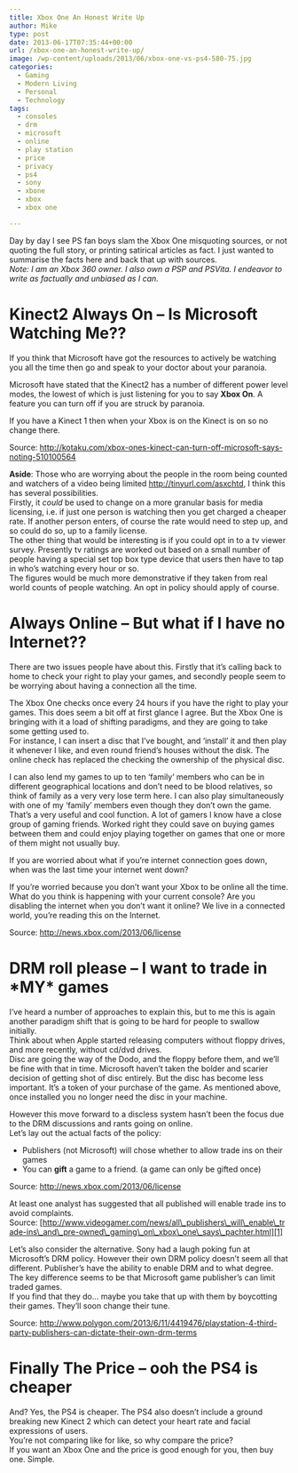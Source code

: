 ```yaml
---
title: Xbox One An Honest Write Up
author: Mike
type: post
date: 2013-06-17T07:35:44+00:00
url: /xbox-one-an-honest-write-up/
image: /wp-content/uploads/2013/06/xbox-one-vs-ps4-580-75.jpg
categories:
  - Gaming
  - Modern Living
  - Personal
  - Technology
tags:
  - consoles
  - drm
  - microsoft
  - online
  - play station
  - price
  - privacy
  - ps4
  - sony
  - xbone
  - xbox
  - xbox one

---
```

Day by day I see PS fan boys slam the Xbox One misquoting sources, or not quoting the full story, or printing satirical articles as fact. I just wanted to summarise the facts here and back that up with sources.  
_Note: I am an Xbox 360 owner. I also own a PSP and PSVita. I endeavor to write as factually and unbiased as I can._

# Kinect2 Always On &#8211; Is Microsoft Watching Me??

If you think that Microsoft have got the resources to actively be watching you all the time then go and speak to your doctor about your paranoia.

Microsoft have stated that the Kinect2 has a number of different power level modes, the lowest of which is just listening for you to say **Xbox On**. A feature you can turn off if you are struck by paranoia.

If you have a Kinect 1 then when your Xbox is on the Kinect is on so no change there.

Source: <http://kotaku.com/xbox-ones-kinect-can-turn-off-microsoft-says-noting-510100564>

**Aside**: Those who are worrying about the people in the room being counted and watchers of a video being limited <http://tinyurl.com/asxchtd>, I think this has several possibilities.  
Firstly, it _could_ be used to change on a more granular basis for media licensing, i.e. if just one person is watching then you get charged a cheaper rate. If another person enters, of course the rate would need to step up, and so could do so, up to a family license.  
The other thing that would be interesting is if you could opt in to a tv viewer survey. Presently tv ratings are worked out based on a small number of people having a special set top box type device that users then have to tap in who&#8217;s watching every hour or so.  
The figures would be much more demonstrative if they taken from real world counts of people watching. An opt in policy should apply of course.

# Always Online &#8211; But what if I have no Internet??

There are two issues people have about this. Firstly that it&#8217;s calling back to home to check your right to play your games, and secondly people seem to be worrying about having a connection all the time.

The Xbox One checks once every 24 hours if you have the right to play your games. This does seem a bit off at first glance I agree. But the Xbox One is bringing with it a load of shifting paradigms, and they are going to take some getting used to.  
For instance, I can insert a disc that I&#8217;ve bought, and &#8216;install&#8217; it and then play it whenever I like, and even round friend&#8217;s houses without the disk. The online check has replaced the checking the ownership of the physical disc.

I can also lend my games to up to ten &#8216;family&#8217; members who can be in different geographical locations and don&#8217;t need to be blood relatives, so think of family as a very very lose term here. I can also play simultaneously with one of my &#8216;family&#8217; members even though they don&#8217;t own the game. That&#8217;s a very useful and cool function. A lot of gamers I know have a close group of gaming friends. Worked right they could save on buying games between them and could enjoy playing together on games that one or more of them might not usually buy.

If you are worried about what if you&#8217;re internet connection goes down, when was the last time your internet went down?

If you&#8217;re worried because you don&#8217;t want your Xbox to be online all the time. What do you think is happening with your current console? Are you disabling the internet when you don&#8217;t want it online? We live in a connected world, you&#8217;re reading this on the Internet.

Source: <http://news.xbox.com/2013/06/license>

# DRM roll please &#8211; I want to trade in \*MY\* games

I&#8217;ve heard a number of approaches to explain this, but to me this is again another paradigm shift that is going to be hard for people to swallow initially.  
Think about when Apple started releasing computers without floppy drives, and more recently, without cd/dvd drives.  
Disc are going the way of the Dodo, and the floppy before them, and we&#8217;ll be fine with that in time. Microsoft haven&#8217;t taken the bolder and scarier decision of getting shot of disc entirely. But the disc has become less important. It&#8217;s a token of your purchase of the game. As mentioned above, once installed you no longer need the disc in your machine.

However this move forward to a discless system hasn&#8217;t been the focus due to the DRM discussions and rants going on online.  
Let&#8217;s lay out the actual facts of the policy:

  * Publishers (not Microsoft) will chose whether to allow trade ins on their games
  * You can **gift** a game to a friend. (a game can only be gifted once)

Source: <http://news.xbox.com/2013/06/license>

At least one analyst has suggested that all published will enable trade ins to avoid complaints.  
Source: [http://www.videogamer.com/news/all\_publishers\_will\_enable\_trade-ins\_and\_pre-owned\_gaming\_on\_xbox\_one\_says\_pachter.html][1]

Let&#8217;s also consider the alternative. Sony had a laugh poking fun at Microsoft&#8217;s DRM policy. However their own DRM policy doesn&#8217;t seem all that different. Publisher&#8217;s have the ability to enable DRM and to what degree. The key difference seems to be that Microsoft game publisher&#8217;s can limit traded games.  
If you find that they do&#8230; maybe you take that up with them by boycotting their games. They&#8217;ll soon change their tune.

Source: <http://www.polygon.com/2013/6/11/4419476/playstation-4-third-party-publishers-can-dictate-their-own-drm-terms>

# Finally The Price &#8211; ooh the PS4 is cheaper

And? Yes, the PS4 is cheaper. The PS4 also doesn&#8217;t include a ground breaking new Kinect 2 which can detect your heart rate and facial expressions of users.  
You&#8217;re not comparing like for like, so why compare the price?  
If you want an Xbox One and the price is good enough for you, then buy one. Simple.

 [1]: http://www.videogamer.com/news/all_publishers_will_enable_trade-ins_and_pre-owned_gaming_on_xbox_one_says_pachter.html